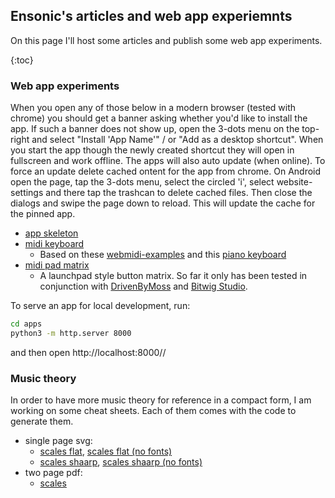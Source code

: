## Ensonic's articles and web app experiemnts

On this page I'll host some articles and publish some web app experiments.

{:toc}

### Web app experiments

When you open any of those below in a modern browser (tested with chrome) you
should get a banner asking whether you'd like to install the app. If such a 
banner does not show up, open the 3-dots menu on the top-right and select
"Install 'App Name'" / or "Add as a desktop shortcut". When you start the app
though the newly created shortcut they will open in fullscreen and work
offline. The apps will also auto update (when online).
To force an update delete cached ontent for the app from chrome. On Android
open the page, tap the 3-dots menu, select the circled 'i', select website-
settings and there tap the trashcan to delete cached files. Then close the
dialogs and swipe the page down to reload. This will update the cache for the
pinned app.

* [app skeleton](apps/skel/index.html)
* [midi keyboard](apps/keys/index.html)
  * Based on these [webmidi-examples](https://webmidi-examples.glitch.me/) and
    this [piano keyboard](https://www.freecodecamp.org/news/javascript-piano-keyboard/)
* [midi pad matrix](apps/pads/index.html)
  * A launchpad style button matrix. So far it only has been tested in conjunction with
    [DrivenByMoss](http://www.mossgrabers.de/Software/Bitwig/Bitwig.html) and
    [Bitwig Studio](https://www.bitwig.com/en/bitwig-studio).

To serve an app for local development, run:

```bash
cd apps
python3 -m http.server 8000
```
and then open http://localhost:8000/<appname>/

### Music theory

In order to have more music theory for reference in a compact form, I am working
on some cheat sheets. Each of them comes with the code to generate them.

* single page svg:
  * [scales flat](misc/scales_flat.svg), [scales flat (no fonts)](misc/scales_flat_notxt.svg)
  * [scales shaarp](misc/scales_shaarp.svg), [scales shaarp (no fonts)](misc/scales_shaarp_notxt.svg)
* two page pdf:
  * [scales](misc/scales.pdf)

